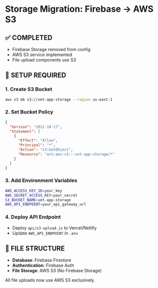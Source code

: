 # Storage Migration: Firebase → AWS S3

## ✅ COMPLETED
- Firebase Storage removed from config
- AWS S3 service implemented
- File upload components use S3

## 🔧 SETUP REQUIRED

### 1. Create S3 Bucket
```bash
aws s3 mb s3://vet-app-storage --region us-east-1
```

### 2. Set Bucket Policy
```json
{
  "Version": "2012-10-17",
  "Statement": [
    {
      "Effect": "Allow",
      "Principal": "*",
      "Action": "s3:GetObject",
      "Resource": "arn:aws:s3:::vet-app-storage/*"
    }
  ]
}
```

### 3. Add Environment Variables
```bash
AWS_ACCESS_KEY_ID=your_key
AWS_SECRET_ACCESS_KEY=your_secret
S3_BUCKET_NAME=vet-app-storage
AWS_API_ENDPOINT=your_api_gateway_url
```

### 4. Deploy API Endpoint
- Deploy `api/s3-upload.js` to Vercel/Netlify
- Update `AWS_API_ENDPOINT` in `.env`

## 📁 FILE STRUCTURE
- **Database**: Firebase Firestore
- **Authentication**: Firebase Auth  
- **File Storage**: AWS S3 (No Firebase Storage)

All file uploads now use AWS S3 exclusively.
